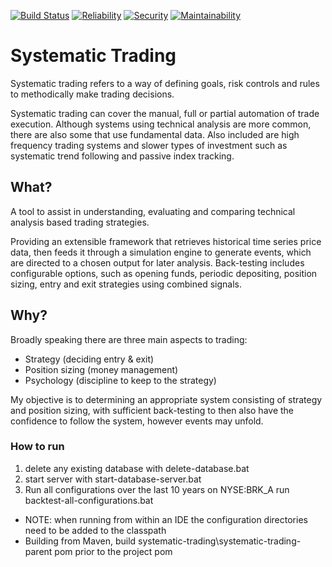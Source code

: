 [![Build Status](https://travis-ci.org/CjHare/systematic-trading.svg?branch=master)](https://travis-ci.org/CjHare/systematic-trading)
[![Reliability](
https://sonarcloud.io/api/badges/measure?key=com.systematic.trading:systematic-trading&metric=reliability_rating)](https://sonarcloud.io/dashboard/index/com.systematic.trading:systematic-trading)
[![Security](
https://sonarcloud.io/api/badges/measure?key=com.systematic.trading:systematic-trading&metric=security_rating)](https://sonarcloud.io/dashboard/index/com.systematic.trading:systematic-trading)
[![Maintainability](
https://sonarcloud.io/api/badges/measure?key=com.systematic.trading:systematic-trading&metric=sqale_rating)](https://sonarcloud.io/dashboard/index/com.systematic.trading:systematic-trading)

# Systematic Trading
Systematic trading refers to a way of defining goals, risk controls and rules to methodically make trading decisions.

Systematic trading can cover the manual, full or partial automation of trade execution. Although systems using technical analysis are more common, there are also some that use fundamental data. Also included are high frequency trading systems and slower types of investment such as systematic trend following and passive index tracking.

## What?
A tool to assist in understanding, evaluating and comparing technical analysis based trading strategies.

Providing an extensible framework that retrieves historical time series price data, then feeds it through a 
simulation engine to generate events, which are directed to a chosen output for later analysis. Back-testing includes configurable options, such as opening funds, periodic depositing, position sizing, entry and exit strategies using combined signals.


## Why?
Broadly speaking there are three main aspects to trading:
- Strategy (deciding entry & exit)
- Position sizing (money management)
- Psychology (discipline to keep to the strategy)

My objective is to determining an appropriate system consisting of strategy and position sizing, with sufficient back-testing to then also have the confidence to follow the system, however events may unfold.


### How to run

1. delete any existing database with delete-database.bat
2. start server with start-database-server.bat
3. Run all configurations over the last 10 years on NYSE:BRK_A run backtest-all-configurations.bat

* NOTE: when running from within an IDE the configuration directories need to be added to the classpath
* Building from Maven, build systematic-trading\systematic-trading-parent pom prior to the project pom


